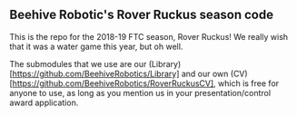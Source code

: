 ## Beehive Robotic's Rover Ruckus season code

This is the repo for the 2018-19 FTC season, Rover Ruckus! We really wish that it was a water game this year, but oh well. 

The submodules that we use are our (Library)[https://github.com/BeehiveRobotics/Library] and our own (CV)[https://github.com/BeehiveRobotics/RoverRuckusCV], which is free for anyone to use, as long as you mention us in your presentation/control award application.
